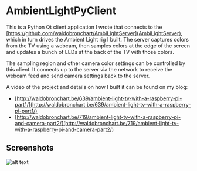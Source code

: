 AmbientLightPyClient
====================

This is a Python Qt client application I wrote that connects to the [https://github.com/waldobronchart/AmbiLightServer](AmbiLightServer), which in turn drives the Ambient Light rig I built. The server captures colors from the TV using a webcam, then samples colors at the edge of the screen and updates a bunch of LEDs at the back of the TV with those colors.

The sampling region and other camera color settings can be controlled by this client. It connects up to the server via the network to receive the webcam feed and send camera settings back to the server.

A video of the project and details on how I built it can be found on my blog: 

* [http://waldobronchart.be/639/ambient-light-tv-with-a-raspberry-pi-part1/](http://waldobronchart.be/639/ambient-light-tv-with-a-raspberry-pi-part1/)
* [http://waldobronchart.be/719/ambient-light-tv-with-a-raspberry-pi-and-camera-part2/](http://waldobronchart.be/719/ambient-light-tv-with-a-raspberry-pi-and-camera-part2/)

Screenshots
----------------------------------------

![alt text](http://i.imgur.com/Ml03Ksz.png)
